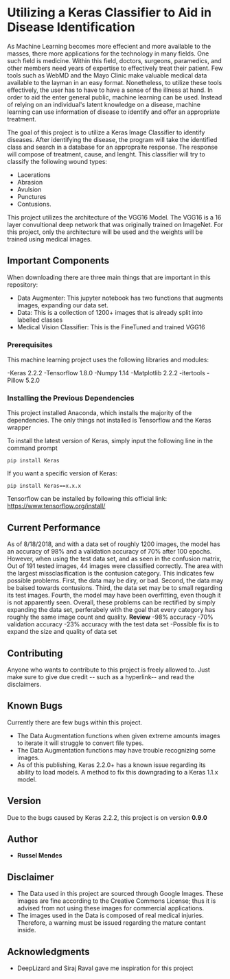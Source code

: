 # Utilizing a Keras Classifier to Aid in Disease Identification

As Machine Learning becomes more effecient and more available to the masses, there more applications for the technology in many fields. One such field is medicine. Within this field, doctors, surgeons, paramedics, and other members need years of expertise to effectively treat their patient. Few tools such as WebMD and the Mayo Clinic make valuable medical data available to the layman in an easy format. Nonetheless, to utilize these tools effectively, the user has to have to have a sense of the illness at hand. In order to aid the enter general public, machine learning can be used. Instead of relying on an individual's latent knowledge on a disease, machine learning can use information of disease to identify and offer an appropriate treatment.  

The goal of this project is to utilize a Keras Image Classifier to identify diseases. After identifying the disease, the program will take the identified class and search in a database for an appropraite response. The response will compose of treatment, cause, and lenght. This classifier will try to classify the following wound types: 
- Lacerations 
- Abrasion
- Avulsion
- Punctures
- Contusions. 

This project utilizes the architecture of the VGG16 Model. The VGG16 is a 16 layer convultional deep network that was originally trained on ImageNet. For this project, only the architecture will be used and the weights will be trained using medical images. 

## Important Components

When downloading there are three main things that are important in this repository:
- Data Augmenter: This jupyter notebook has two functions that augments images, expanding our data set.
- Data: This is a collection of 1200+ images that is already split into labelled classes
- Medical Vision Classifier: This is the FineTuned and trained VGG16

### Prerequisites
This machine learning project uses the following libraries and modules:

-Keras 2.2.2
-Tensorflow 1.8.0
-Numpy 1.14
-Matplotlib 2.2.2
-itertools
-Pillow 5.2.0

### Installing the Previous Dependencies

This project installed Anaconda, which installs the majority of the dependencies. The only things not installed is Tensorflow and the Keras wrapper

To install the latest version of Keras, simply input the following line in the command prompt
```
pip install Keras
```
If you want a specific version of Keras:
```
pip install Keras==x.x.x
```
Tensorflow can be installed by following this official link: https://www.tensorflow.org/install/
## Current Performance
As of 8/18/2018, and with a data set of roughly 1200 images, the model has an accuracy of 98% and a validation accuracy of 70% after 100 epochs. However, when using the test data set, and as seen in the confusion matrix, Out of 191 tested images, 44 images were classified correctly. The area with the largest missclasification is the contusion category. This indicates few possible problems. First, the data may be diry, or bad. Second, the data may be baised towards contusions. Third, the data set may be to small regarding its test images. Fourth, the model may have been overfitting, even though it is not apparently seen. Overall, these problems can be rectified by simply expanding the data set, perferabely with the goal that every category has roughly the same image count and quality. 
**Review**
-98% accuracy
-70% validation accuracy 
-23% accuracy with the test data set
-Possible fix is to expand the size and quality of data set

## Contributing
Anyone who wants to contribute to this project is freely allowed to. Just make sure to give due credit -- such as a hyperlink-- and read the disclaimers.

## Known Bugs
Currently there are few bugs within this project. 
- The Data Augmentation functions when given extreme amounts images to iterate it will struggle to convert file types. 
- The Data Augmentation functions may have trouble recognizing some images.
- As of this publishing, Keras 2.2.0+ has a known issue regarding its ability to load models. A method to fix this downgrading to a Keras 1.1.x model. 
## Version
Due to the bugs caused by Keras 2.2.2, this project is on version **0.9.0**
## Author
* **Russel Mendes** 
## **Disclaimer**
- The Data used in this project are sourced through Google Images. These images are fine according to the Creative Commons License; thus it is advised from not using these images for commercial applications. 
- The images used in the Data is composed of real medical injuries. Therefore, a warning must be issued regarding the mature contant inside.  

## Acknowledgments
* DeepLizard and Siraj Raval gave me inspiration for this project
